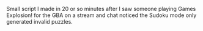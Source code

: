 Small script I made in 20 or so minutes after I saw someone playing Games Explosion! for the GBA on a stream and chat noticed the Sudoku mode only generated invalid puzzles.